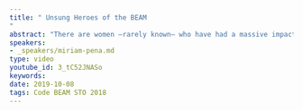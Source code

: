 ```yaml
---
title: " Unsung Heroes of the BEAM
"
abstract: "There are women –rarely known– who have had a massive impact in the Erlang & Elixir community. We wouldn’t even be here in this conference if it wasn’t for some of them. Their achievements and stories are known only in small circles because often their protagonists have been humble and discreet."
speakers:
- _speakers/miriam-pena.md
type: video
youtube_id: 3_tC52JNASo
keywords: 
date: 2019-10-08
tags: Code BEAM STO 2018
---
```

